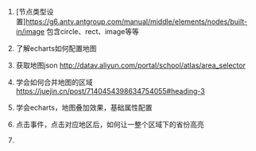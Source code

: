 1. [节点类型设置]https://g6.antv.antgroup.com/manual/middle/elements/nodes/built-in/image
   包含circle、rect、image等等


1. 了解echarts如何配置地图
2. 获取地图json
   http://datav.aliyun.com/portal/school/atlas/area_selector
3. 学会如何合并地图的区域
   https://juejin.cn/post/7140454398634754055#heading-3
4. 学会echarts，地图叠加效果，基础属性配置
5. 点击事件，点击对应地区后，如何让一整个区域下的省份高亮
6. 

 <!-- * 1. 获取地图数据
 * 2. 将地图注册金echarts - echarts.registerMap('HK', geoJson);
 * 3. 添加options，设置坐标 -->